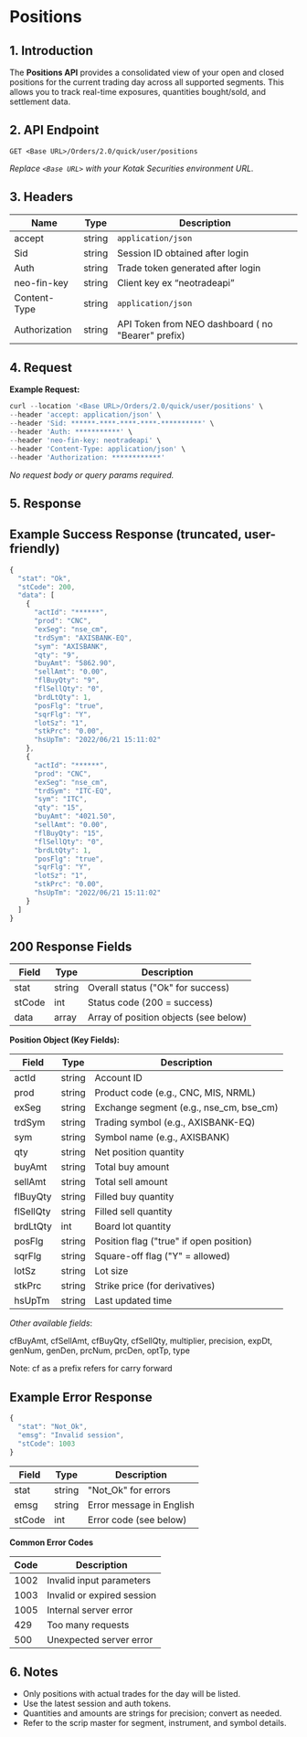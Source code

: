 # Positions

## 1. Introduction

The **Positions API** provides a consolidated view of your open and closed positions for the current trading day across all supported segments. This allows you to track real-time exposures, quantities bought/sold, and settlement data.

## 2. API Endpoint

`GET <Base URL>/Orders/2.0/quick/user/positions`

*Replace `<Base URL>` with your Kotak Securities environment URL.*

## 3. Headers

| Name | Type | Description |
| --- | --- | --- |
| accept | string | `application/json` |
| Sid | string | Session ID obtained after login |
| Auth | string | Trade token generated after login  |
| neo-fin-key | string | Client key ex “neotradeapi” |
| Content-Type | string | `application/json` |
| Authorization | string | API Token from NEO dashboard ( no "Bearer" prefix) |

## 4. Request

**Example Request:**

```jsx
curl --location '<Base URL>/Orders/2.0/quick/user/positions' \
--header 'accept: application/json' \
--header 'Sid: ******-****-****-****-**********' \
--header 'Auth: ***********' \
--header 'neo-fin-key: neotradeapi' \
--header 'Content-Type: application/json' \
--header 'Authorization: ************'
```

*No request body or query params required.*

## 5. Response

## Example Success Response (truncated, user-friendly)

```jsx
{
  "stat": "Ok",
  "stCode": 200,
  "data": [
    {
      "actId": "******",
      "prod": "CNC",
      "exSeg": "nse_cm",
      "trdSym": "AXISBANK-EQ",
      "sym": "AXISBANK",
      "qty": "9",
      "buyAmt": "5862.90",
      "sellAmt": "0.00",
      "flBuyQty": "9",
      "flSellQty": "0",
      "brdLtQty": 1,
      "posFlg": "true",
      "sqrFlg": "Y",
      "lotSz": "1",
      "stkPrc": "0.00",
      "hsUpTm": "2022/06/21 15:11:02"
    },
    {
      "actId": "******",
      "prod": "CNC",
      "exSeg": "nse_cm",
      "trdSym": "ITC-EQ",
      "sym": "ITC",
      "qty": "15",
      "buyAmt": "4021.50",
      "sellAmt": "0.00",
      "flBuyQty": "15",
      "flSellQty": "0",
      "brdLtQty": 1,
      "posFlg": "true",
      "sqrFlg": "Y",
      "lotSz": "1",
      "stkPrc": "0.00",
      "hsUpTm": "2022/06/21 15:11:02"
    }
  ]
}
```

## 200 Response Fields

| Field | Type | Description |
| --- | --- | --- |
| stat | string | Overall status ("Ok" for success) |
| stCode | int | Status code (200 = success) |
| data | array | Array of position objects (see below) |

**Position Object (Key Fields):**

| Field | Type | Description |
| --- | --- | --- |
| actId | string | Account ID |
| prod | string | Product code (e.g., CNC, MIS, NRML) |
| exSeg | string | Exchange segment (e.g., nse_cm, bse_cm) |
| trdSym | string | Trading symbol (e.g., AXISBANK-EQ) |
| sym | string | Symbol name (e.g., AXISBANK) |
| qty | string | Net position quantity |
| buyAmt | string | Total buy amount |
| sellAmt | string | Total sell amount |
| flBuyQty | string | Filled buy quantity |
| flSellQty | string | Filled sell quantity |
| brdLtQty | int | Board lot quantity |
| posFlg | string | Position flag ("true" if open position) |
| sqrFlg | string | Square-off flag ("Y" = allowed) |
| lotSz | string | Lot size |
| stkPrc | string | Strike price (for derivatives) |
| hsUpTm | string | Last updated time |

*Other available fields*:

cfBuyAmt, cfSellAmt, cfBuyQty, cfSellQty, multiplier, precision, expDt, genNum, genDen, prcNum, prcDen, optTp, type

Note: cf as a prefix refers for carry forward

## Example Error Response

```jsx
{
  "stat": "Not_Ok",
  "emsg": "Invalid session",
  "stCode": 1003
}
```

| Field | Type | Description |
| --- | --- | --- |
| stat | string | "Not_Ok" for errors |
| emsg | string | Error message in English |
| stCode | int | Error code (see below) |

**Common Error Codes**

| Code | Description |
| --- | --- |
| 1002 | Invalid input parameters |
| 1003 | Invalid or expired session |
| 1005 | Internal server error |
| 429 | Too many requests |
| 500 | Unexpected server error |

## 6. Notes

- Only positions with actual trades for the day will be listed.
- Use the latest session and auth tokens.
- Quantities and amounts are strings for precision; convert as needed.
- Refer to the scrip master for segment, instrument, and symbol details.
